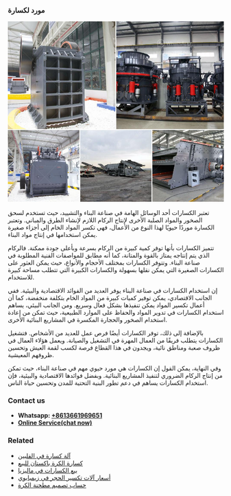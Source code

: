 <h3>مورد لكسارة</h3><img src='1701854342.jpg' alt=''><p>تعتبر الكسارات أحد الوسائل الهامة في صناعة البناء والتشييد، حيث تستخدم لسحق الصخور والمواد الصلبة الأخرى لإنتاج الركام اللازم لإنشاء الطرق والمباني. وتعتبر الكسارة موردًا حيويًا لهذا النوع من الأعمال، فهي تكسر المواد الخام إلى أجزاء صغيرة يمكن استخدامها في إنتاج مواد البناء.</p><p>تتميز الكسارات بأنها توفر كمية كبيرة من الركام بسرعة وبأعلى جودة ممكنة. فالركام الذي يتم إنتاجه يمتاز بالقوة والمتانة، كما أنه مطابق للمواصفات الفنية المطلوبة في صناعة البناء. وتتوفر الكسارات بمختلف الأحجام والأنواع، حيث يمكن العثور على الكسارات الصغيرة التي يمكن نقلها بسهولة والكسارات الكبيرة التي تتطلب مساحة كبيرة للاستخدام.</p><p>إن استخدام الكسارات في صناعة البناء يوفر العديد من الفوائد الاقتصادية والبيئية. ففي الجانب الاقتصادي، يمكن توفير كميات كبيرة من المواد الخام بتكلفة منخفضة، كما أن أعمال تكسير المواد يمكن تنفيذها بشكل فعال وسريع. ومن الجانب البيئي، يساهم استخدام الكسارات في تدوير المواد والحفاظ على الموارد الطبيعية، حيث تمكن من إعادة استخدام الصخور والحجارة المكسرة في المشاريع البنائية الأخرى.</p><p>بالإضافة إلى ذلك، توفر الكسارات أيضًا فرص عمل للعديد من الأشخاص. فتشغيل الكسارات يتطلب فريقًا من العمال المهرة في التشغيل والصيانة. ويعمل هؤلاء العمال في ظروف صعبة ومناطق نائية، ويجدون في هذا القطاع فرصة لكسب لقمة العيش وتحسين ظروفهم المعيشية.</p><p>وفي النهاية، يمكن القول إن الكسارات هي مورد حيوي مهم في صناعة البناء، حيث تمكن من إنتاج الركام الضروري لتنفيذ المشاريع البنائية. وبفضل فوائدها الاقتصادية والبيئية، فإن استخدام الكسارات يساهم في دعم تطور البنية التحتية للمدن وتحسين حياة الناس.</p><h3>Contact us</h3><ul><li><strong>Whatsapp:&nbsp;<a href="https://wa.me/8613661969651">+8613661969651</a></strong></li><li><a href="https://swt.shibang-china.com/?git&amp;zhl&amp;مورد لكسارة"><strong>Online Service(chat now)</strong></a></li></ul><h3>Related</h3><ul><li><a href='آلة كسارة في الفلبين.md'>آلة كسارة في الفلبين</a></li><li><a href='كسارة الكرة باكستان للبيع.md'>كسارة الكرة باكستان للبيع</a></li><li><a href='بيع الكسارات في ماليزيا.md'>بيع الكسارات في ماليزيا</a></li><li><a href='أسعار آلات تكسير الحجر في زيمبابوي.md'>أسعار آلات تكسير الحجر في زيمبابوي</a></li><li><a href='حساب تصميم مطحنة الكرة.md'>حساب تصميم مطحنة الكرة</a></li></ul>